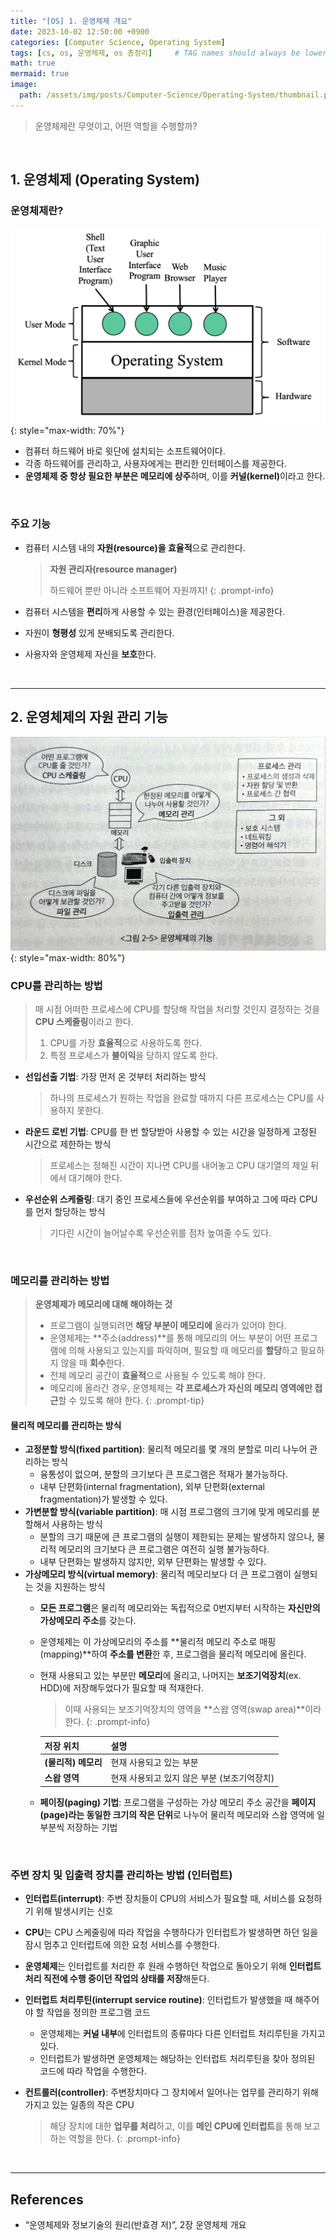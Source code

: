 ```yaml
---
title: "[OS] 1. 운영체제 개요"
date: 2023-10-02 12:50:00 +0900
categories: [Computer Science, Operating System]
tags: [cs, os, 운영체제, os 총정리]     # TAG names should always be lowercase
math: true
mermaid: true
image: 
  path: /assets/img/posts/Computer-Science/Operating-System/thumbnail.png
---
```


> 운영체제란 무엇이고, 어떤 역할을 수행할까?

<br>

## 1. 운영체제 (Operating System)

### 운영체제란?

![Untitled](/assets/img/posts/Computer-Science/Operating-System/2023-10-02-01.png){: style="max-width: 70%"}

- 컴퓨터 하드웨어 바로 윗단에 설치되는 소프트웨어이다.
- 각종 하드웨어를 관리하고, 사용자에게는 편리한 인터페이스를 제공한다.
- **운영체제 중 항상 필요한 부분은 메모리에 상주**하며, 이를 <span class="hl">**커널(kernel)**</span>이라고 한다.

<br>

### 주요 기능

- 컴퓨터 시스템 내의 <span class="hl">**자원(resource)을 효율적**</span>으로 관리한다.
    
    > **자원 관리자(resource manager)**
    >  
    > 하드웨어 뿐만 아니라 소프트웨어 자원까지!
    {: .prompt-info}

- 컴퓨터 시스템을 <span class="hl">**편리**</span>하게 사용할 수 있는 환경(인터페이스)을 제공한다.
- 자원이 <span class="hl">**형평성**</span> 있게 분배되도록 관리한다.
- 사용자와 운영체제 자신을 <span class="hl">**보호**</span>한다.

<br>

---

## 2. 운영체제의 자원 관리 기능

![Untitled](/assets/img/posts/Computer-Science/Operating-System/2023-10-02-02.jpeg){: style="max-width: 80%"}

### CPU를 관리하는 방법

> 매 시점 어떠한 프로세스에 CPU를 할당해 작업을 처리할 것인지 결정하는 것을 **CPU 스케줄링**이라고 한다.
> 
> 1. CPU를 가장 **효율적**으로 사용하도록 한다.
> 2. 특정 프로세스가 **불이익**을 당하지 않도록 한다.

- **선입선출 기법**: 가장 먼저 온 것부터 처리하는 방식
    
    > 하나의 프로세스가 원하는 작업을 완료할 때까지 다른 프로세스는 CPU를 사용하지 못한다.
    > 

- **라운드 로빈 기법**: CPU를 한 번 할당받아 사용할 수 있는 시간을 일정하게 고정된 시간으로 제한하는 방식
    
    > 프로세스는 정해진 시간이 지나면 CPU를 내어놓고 CPU 대기열의 제일 뒤에서 대기해야 한다.
    > 

- **우선순위 스케줄링**: 대기 중인 프로세스들에 우선순위를 부여하고 그에 따라 CPU를 먼저 할당하는 방식
    
    > 기다린 시간이 늘어날수록 우선순위를 점차 높여줄 수도 있다.
    > 

<br>

### 메모리를 관리하는 방법

> **운영체제가 메모리에 대해 해야하는 것**
> 
> - 프로그램이 실행되려면 **해당 부분이 메모리에** 올라가 있어야 한다.
> - 운영체제는 **주소(address)**를 통해 메모리의 어느 부분이 어떤 프로그램에 의해 사용되고 있는지를 파악하며, 필요할 때 메모리를 **할당**하고 필요하지 않을 때 **회수**한다.
> - 전체 메모리 공간이 **효율적**으로 사용될 수 있도록 해야 한다.
> - 메모리에 올라간 경우, 운영체제는 **각 프로세스가 자신의 메모리 영역에만 접근**할 수 있도록 해야 한다.
{: .prompt-tip}

#### 물리적 메모리를 관리하는 방식
- **고정분할 방식(fixed partition)**: 물리적 메모리를 몇 개의 분할로 미리 나누어 관리하는 방식
    - 융통성이 없으며, 분할의 크기보다 큰 프로그램은 적재가 불가능하다.
    - 내부 단편화(internal fragmentation), 외부 단편화(external fragmentation)가 발생할 수 있다.
- **가변분할 방식(variable partition)**: 매 시점 프로그램의 크기에 맞게 메모리를 분할해서 사용하는 방식
    - 분할의 크기 때문에 큰 프로그램의 실행이 제한되는 문제는 발생하지 않으나, 물리적 메모리의 크기보다 큰 프로그램은 여전히 실행 불가능하다.
    - 내부 단편화는 발생하지 않지만, 외부 단편화는 발생할 수 있다.
- **가상메모리 방식(virtual memory)**: 물리적 메모리보다 더 큰 프로그램이 실행되는 것을 지원하는 방식
    - **모든 프로그램**은 물리적 메모리와는 독립적으로 0번지부터 시작하는 **자신만의 가상메모리 주소**를 갖는다.
    - 운영체제는 이 가상메모리의 주소를 **물리적 메모리 주소로 매핑(mapping)**하여 **주소를 변환**한 후, 프로그램을 물리적 메모리에 올린다.
    - 현재 사용되고 있는 부분만 **메모리**에 올리고, 나머지는 **보조기억장치**(ex. HDD)에 저장해두었다가 필요할 때 적재한다.
        
        > 이때 사용되는 보조기억장치의 영역을 **스왑 영역(swap area)**이라 한다.
        {: .prompt-info}
        
        | 저장 위치 | 설명 |
        | --- | --- |
        | **(물리적) 메모리** | 현재 사용되고 있는 부분 |
        | **스왑 영역** | 현재 사용되고 있지 않은 부분 (보조기억장치) |

    - <span class="hlp">**페이징(paging) 기법**</span>: 프로그램을 구성하는 가상 메모리 주소 공간을 **페이지(page)라는 동일한 크기의 작은 단위**로 나누어 물리적 메모리와 스왑 영역에 일부분씩 저장하는 기법

<br>

### 주변 장치 및 입출력 장치를 관리하는 방법 (인터럽트)

- <span class="hl">**인터럽트(interrupt)**</span>: 주변 장치들이 CPU의 서비스가 필요할 때, 서비스를 요청하기 위해 발생시키는 신호
- **CPU**는 CPU 스케줄링에 따라 작업을 수행하다가 인터럽트가 발생하면 하던 일을 잠시 멈추고 인터럽트에 의한 요청 서비스를 수행한다.
- **운영체제**는 인터럽트를 처리한 후 원래 수행하던 작업으로 돌아오기 위해 **인터럽트 처리 직전에 수행 중이던 작업의 상태를 저장**해둔다.
- <span class="hl">**인터럽트 처리루틴(interrupt service routine)**</span>: 인터럽트가 발생했을 때 해주어야 할 작업을 정의한 프로그램 코드
    - 운영체제는 **커널 내부**에 인터럽트의 종류마다 다른 인터럽트 처리루틴을 가지고 있다.
    - 인터럽트가 발생하면 운영체제는 해당하는 인터럽트 처리루틴을 찾아 정의된 코드에 따라 작업을 수행한다.
- <span class="hl">**컨트롤러(controller)**</span>: 주변장치마다 그 장치에서 일어나는 업무를 관리하기 위해 가지고 있는 일종의 작은 CPU
    
    > 해당 장치에 대한 **업무를 처리**하고, 이를 **메인 CPU에 인터럽트**를 통해 보고하는 역할을 한다.
    {: .prompt-info}

<br>

---

## References
- “운영체제와 정보기술의 원리(반효경 저)”, 2장 운영체제 개요
